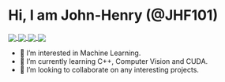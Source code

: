 # Hi, I am John-Henry (@JHF101)
<a href="https://github.com/JHF101">
  <img align="center" src="https://github-readme-stats.vercel.app/api/?username=JHF101&count_private=true&theme=radical" />
</a>

<a href="https://github.com/JHF101">
<img align="center" src="https://github-readme-stats.vercel.app/api/top-langs/?username=JHF101&layout=compact&langs_count=8"/>
</a>

<a href="https://github.com/JHF101/Digital_Filter_Synthesis">
  <img align="center" src="https://github-readme-stats.vercel.app/api/pin/?username=JHF101&repo=Digital_Filter_Synthesis" />
</a>
<a href="https://github.com/JHF101/Even_Order_Analog_Filter_Builder">
  <img align="center" src="https://github-readme-stats.vercel.app/api/pin/?username=JHF101&repo=Even_Order_Analog_Filter_Builder" />
</a>

<br>


- 👀 I’m interested in Machine Learning.
- 🌱 I’m currently learning C++, Computer Vision and CUDA.
- 💞️ I’m looking to collaborate on any interesting projects.

<!---
JHF101/JHF101 is a ✨ special ✨ repository because its `README.md` (this file) appears on your GitHub profile.
You can click the Preview link to take a look at your changes.
--->
